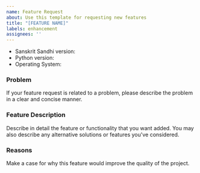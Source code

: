 ```yaml
---
name: Feature Request
about: Use this template for requesting new features
title: "[FEATURE NAME]"
labels: enhancement
assignees: ''
---
```


* Sanskrit Sandhi version:
* Python version:
* Operating System:


### Problem

If your feature request is related to a problem, please describe the problem in a clear and concise manner.

### Feature Description

Describe in detail the feature or functionality that you want added.
You may also describe any alternative solutions or features you've considered.

### Reasons

Make a case for why this feature would improve the quality of the project.

